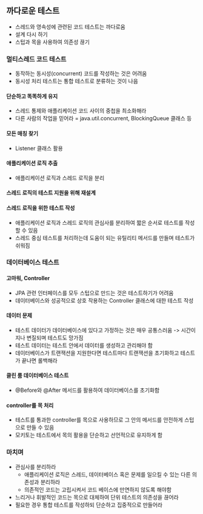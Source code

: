 ## 까다로운 테스트
- 스레드와 영속성에 관련된 코드 테스트는 까다로움
- 설계 다시 하기
- 스텁과 목을 사용하여 의존성 끊기

### 멀티스레드 코드 테스트
- 동작하는 동시성(concurrent) 코드를 작성하는 것은 어려움
- 동시성 처리 테스트는 통합 테스트로 분류하는 것이 나음

#### 단순하고 똑똑하게 유지
- 스레드 통제와 애플리케이션 코드 사이의 중첩을 최소화해라
- 다른 사람의 작업을 믿어라 = java.util.concurrent, BlockingQueue 클래스 등

#### 모든 매칭 찾기
- Listener 클래스 활용

#### 애플리케이션 로직 추출
- 애플리케이션 로직과 스레드 로직을 분리

#### 스레드 로직의 테스트 지원을 위해 재설계
#### 스레드 로직을 위한 테스트 작성
- 애플리케이션 로직과 스레드 로직의 관심사를 분리하여 짧은 순서로 테스트를 작성할 수 있음
- 스레드 중심 테스트를 처리하는데 도움이 되는 유틸리티 메서드를 만들며 테스트가 쉬워짐

### 데이터베이스 테스트
#### 고마워, Controller
- JPA 관련 인터페이스를 모두 스텁으로 만드는 것은 테스트하기가 어려움
- 데이터베이스와 성공적으로 상호 작용하는 Controller 클래스에 대한 테스트 작성

#### 데이터 문제
- 테스트 데이터가 데이터베이스에 있다고 가정하는 것은 매우 공통스러움 -> 시간이지나 변질되며 테스트도 망가짐
- 테스트 데이터는 테스트 안에서 데이터를 생성하고 관리해야 함
- 데이터베이스가 트랜잭션을 지원한다면 테스트마다 트랜잭션을 초기화하고 테스트가 끝나면 롤백해라

#### 클린 룸 데이터베이스 테스트
- @Before와 @After 메서드를 활용하여 데이터베이스를 초기화함

#### controller를 목 처리
- 테스트를 통과한 controller를 목으로 사용하므로 그 안의 메서드를 안전하게 스텁으로 만들 수 있음
- 모키토는 테스트에서 목의 활용을 단순하고 선언적으로 유지하게 함

### 마치며
- 관심사를 분리하라
    - 애플리케이션 로직은 스레드, 데이터베이스 혹은 문제를 일으킬 수 있는 다른 의존성과 분리하라
    - 의존적인 코드는 고립시켜서 코드 베이스에 만연하지 않도록 해야함
- 느리거나 휘발적인 코드는 목으로 대체하여 단위 테스트의 의존성을 끊어라
- 필요한 경우 통합 테스트를 작성하되 단순하고 집중적으로 만들어라